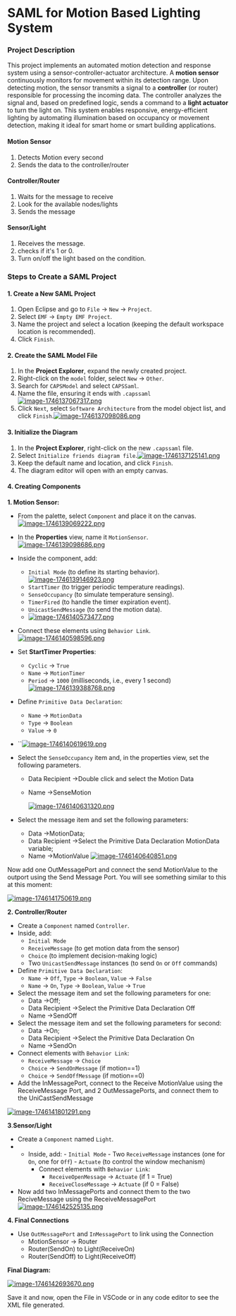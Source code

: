 # SAML for Motion Based Lighting System

### Project Description

This project implements an automated motion detection and response system using a sensor-controller-actuator architecture. A **motion sensor** continuously monitors for movement within its detection range. Upon detecting motion, the sensor transmits a signal to a **controller** (or router) responsible for processing the incoming data. The controller analyzes the signal and, based on predefined logic, sends a command to a **light actuator** to turn the light on. This system enables responsive, energy-efficient lighting by automating illumination based on occupancy or movement detection, making it ideal for smart home or smart building applications.

#### Motion Sensor

1. Detects Motion every second
2. Sends the data to the controller/router

#### Controller/Router

1. Waits for the message to receive
2. Look for the available nodes/lights
3. Sends the message

#### Sensor/Light

1. Receives the message.
2. checks if it's 1 or 0.
3. Turn on/off the light based on the condition.

### Steps to Create a SAML Project

#### 1. Create a New SAML Project

1. Open Eclipse and go to `File` → `New` → `Project`.
2. Select `EMF` → `Empty EMF Project`.
3. Name the project and select a location (keeping the default workspace location is recommended).
4. Click `Finish`.

#### 2. Create the SAML Model File

1. In the **Project Explorer**, expand the newly created project.
2. Right-click on the `model` folder, select `New` → `Other`.
3. Search for `CAPSModel` and select `CAPSSaml`.
4. Name the file, ensuring it ends with `.capssaml`[![image-1746137067317.png](images/image-1746137067317.png)](http://smartcitylivinglab.iiit.ac.in:4000/uploads/images/gallery/2025-05/image-1746137067317.png)
5. Click `Next`, select `Software Architecture` from the model object list, and click `Finish`.[![image-1746137098086.png](images/image-1746137098086.png)](http://smartcitylivinglab.iiit.ac.in:4000/uploads/images/gallery/2025-05/image-1746137098086.png)

#### 3. Initialize the Diagram

1. In the **Project Explorer**, right-click on the new `.capssaml` file.
2. Select `Initialize friends diagram file`.[![image-1746137125141.png](images/image-1746137125141.png)](http://smartcitylivinglab.iiit.ac.in:4000/uploads/images/gallery/2025-05/image-1746137125141.png)
3. Keep the default name and location, and click `Finish`.
4. The diagram editor will open with an empty canvas.

#### 4. Creating Components

**1. Motion Sensor:**

- From the palette, select `Component` and place it on the canvas.[![image-1746139069222.png](images/image-1746139069222.png)](http://smartcitylivinglab.iiit.ac.in:4000/uploads/images/gallery/2025-05/image-1746139069222.png)
- In the **Properties** view, name it `MotionSensor`.[![image-1746139098686.png](images/image-1746139098686.png)](http://smartcitylivinglab.iiit.ac.in:4000/uploads/images/gallery/2025-05/image-1746139098686.png)
- Inside the component, add: 
    - `Initial Mode` (to define its starting behavior).[![image-1746139146923.png](images/image-1746139146923.png)](http://smartcitylivinglab.iiit.ac.in:4000/uploads/images/gallery/2025-05/image-1746139146923.png)
    - `StartTimer` (to trigger periodic temperature readings).
    - `SenseOccupancy` (to simulate temperature sensing).
    - `TimerFired` (to handle the timer expiration event).
    - `UnicastSendMessage` (to send the motion data).
    - [![image-1746140573477.png](images/image-1746140573477.png)](http://smartcitylivinglab.iiit.ac.in:4000/uploads/images/gallery/2025-05/image-1746140573477.png)
- Connect these elements using `Behavior Link`.[![image-1746140598596.png](images/image-1746140598596.png)](http://smartcitylivinglab.iiit.ac.in:4000/uploads/images/gallery/2025-05/image-1746140598596.png)
- Set **StartTimer Properties**: 
    - `Cyclic` → `True`
    - `Name` → `MotionTimer`
    - `Period` → `1000` (milliseconds, i.e., every 1 second)[![image-1746139388768.png](images/image-1746139388768.png)](http://smartcitylivinglab.iiit.ac.in:4000/uploads/images/gallery/2025-05/image-1746139388768.png)
- Define `Primitive Data Declaration`: 
    - `Name` → `MotionData`
    - `Type` → `Boolean`
    - `Value` → `0`
- ``[![image-1746140619619.png](images/image-1746140619619.png)](http://smartcitylivinglab.iiit.ac.in:4000/uploads/images/gallery/2025-05/image-1746140619619.png)
- Select the `SenseOccupancy` item and, in the properties view, set the following parameters.
    
    
    - Data Recipient →Double click and select the Motion Data
    - Name →SenseMotion
        
        [![image-1746140631320.png](images/image-1746140631320.png)](http://smartcitylivinglab.iiit.ac.in:4000/uploads/images/gallery/2025-05/image-1746140631320.png)
- Select the message item and set the following parameters: 
    - Data →MotionData;
    - Data Recipient →Select the Primitive Data Declaration MotionData variable;
    - Name →MotionValue [![image-1746140640851.png](images/image-1746140640851.png)](http://smartcitylivinglab.iiit.ac.in:4000/uploads/images/gallery/2025-05/image-1746140640851.png)

Now add one OutMessagePort and connect the send MotionValue to the outport using the Send Message Port. You will see something similar to this at this moment:

[![image-1746141750619.png](images/image-1746141750619.png)](http://smartcitylivinglab.iiit.ac.in:4000/uploads/images/gallery/2025-05/image-1746141750619.png)

**2. Controller/Router**

- Create a `Component` named `Controller`.
- Inside, add: 
    - `Initial Mode`
    - `ReceiveMessage` (to get motion data from the sensor)
    - `Choice` (to implement decision-making logic)
    - Two `UnicastSendMessage` instances (to send `On` or `Off` commands)
- Define `Primitive Data Declaration`: 
    - `Name` → `Off`, `Type` → `Boolean`, `Value` → `False`
    - `Name` → `On`, `Type` → `Boolean`, `Value` → `True`
- Select the message item and set the following parameters for one: 
    - Data →Off;
    - Data Recipient →Select the Primitive Data Declaration Off
    - Name →SendOff
- Select the message item and set the following parameters for second: 
    - Data →On;
    - Data Recipient →Select the Primitive Data Declaration On
    - Name →SendOn
- Connect elements with `Behavior Link`: 
    - `ReceiveMessage` → `Choice`
    - `Choice` → `SendOnMessage` (if motion==1)
    - `Choice` → `SendOffMessage` (if motion==0)
- Add the InMessagePort, connect to the Receive MotionValue using the ReceiveMessage Port, and 2 OutMessagePorts, and connect them to the UniCastSendMessage

[![image-1746141801291.png](images/image-1746141801291.png)](http://smartcitylivinglab.iiit.ac.in:4000/uploads/images/gallery/2025-05/image-1746141801291.png)

**3**.**Sensor/Light**

- Create a `Component` named `Light`.
- - Inside, add: 
        - `Initial Mode`
        - Two `ReceiveMessage` instances (one for `On`, one for `Off`)
        - `Actuate` (to control the window mechanism)
    - Connect elements with `Behavior Link`: 
        - `ReceiveOpenMessage` → `Actuate` (if 1 = True)
        - `ReceiveCloseMessage` → `Actuate` (if 0 = False)
- Now add two InMessagePorts and connect them to the two ReciveMessage using the ReceiveMessagePort[![image-1746142525135.png](images/image-1746142525135.png)](http://smartcitylivinglab.iiit.ac.in:4000/uploads/images/gallery/2025-05/image-1746142525135.png)

**4. Final Connections**

- Use `OutMessagePort` and `InMessagePort` to link using the Connection 
    - MotionSensor -&gt; Router
    - Router(SendOn) to Light(ReceiveOn)
    - Router(SendOff) to Light(ReceiveOff)

**Final Diagram:**

[![image-1746142693670.png](images/image-1746142693670.png)](http://smartcitylivinglab.iiit.ac.in:4000/uploads/images/gallery/2025-05/image-1746142693670.png)

Save it and now, open the File in VSCode or in any code editor to see the XML file generated.